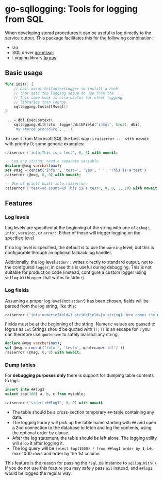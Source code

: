 # go-sqllogging: Tools for logging from SQL

When developing stored procedures it can be useful to log directly
to the service output. This package facilitates this for the
following combination:

* Go
* SQL driver [go-mssql](github.com/denisenkom/go-mssqldb)
* Logging library [logrus](github.com/sirupsen/logrus)

## Basic usage

```go
func init() {
	// Call mssql.SetContextLogger to install a hook
	// that gets the logging setup to use from the 
	// This same hook is also useful for other logging
	// libraries than logrus.
	sqllogging.InstallMssql()  
}

... = dbi.ExecContext(
	sqllogging.With(ctx, logger.WithField("inSql", true), dbi),
	`my_stored_procedure`, ...)
```

To use it from Microsoft SQL the best way is `raiserror ... with nowait`
with priority 0; some generic examples:
```sql
raiserror ('info:This is a test', 0, 0) with nowait;

-- Log any string; need a separate variable
declare @msg varchar(max);
set @msg = concat('info:', 'test=', 'yes', ' ', 'This is a test')
raiserror (@msg, 0, 0) with nowait;

-- Use of printf built into raiserror:
raiserror ('test=%d count=%d This is a test', 0, 0, 1, 10) with nowait;
```

## Features

### Log levels

Log levels are specified at the beginning of the string
with one of `debug:`, `info:`, `warning:`, or `error:`.
Either of these will trigger logging on the specified level

If no log level is specified, the default is to use the
`warning` level; but this is configurable through an optional
fallback log handler.

Additionally, the log level `stderr:` writes directly to standard
output, not to the configured `logger`, in case this is useful
during debugging. This is not suitable for production code
(instead, configure a custom logger using `sqllog.WithLogger`
that writes to stderr).

### Log fields

Assuming a proper log level (not `stderr`) has been chosen,
fields will be parsed from the log string, like this:
```sql
raiserror ('info:numericfield=1 stringfield=[a string] Here comes the mesage. thisIs=NotAField.', 0, 0) with nowait;
```

Fields must be at the beginning of the string.
Numeric values are passed to logrus as `int`
Strings should be quoted with `[]`; `]]` is an escape for `]`
you can therefore use `quotename` to safely marshal any string:

```sql
declare @msg varchar(max);
set @msg = concat('info:', 'test=', quotename('id]"/'))
raiserror (@msg, 0, 0) with nowait;
```

### Dump tables

For **debugging purposes only** there is support for
dumping table contents to logs:

```sql
insert into ##log1
select top(100) a, b, c from mytable;

raiserror ('stderr:##log1', 0, 0) with nowait
```

* The table should be a cross-section temporary `##`-table
  containing any data.
* The logging library will pick up the table name starting with
  `##` and open a 2nd connection to the database to fetch
  and log the contents, using the optional order by clause.
* After the log statement, the table should be left alone.
  The logging utility will `drop` it after logging it.
* The log query will be `select top(1000) * from ##log1 order by 1`;
  i.e. max 1000 rows and order by the 1st column.


This feature is the reason for passing the `*sql.DB` instance
to `sqllog.With()`. If you do not use this feature you may
safely pass `nil` instead, and `##log1` would be logged the
regular way.
